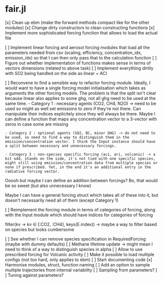 # fair.jl


[x] Clean up ebm (make the forward methods compact like for the other modules)
[x] Change dirty constructors to clean constructing functions
[x] Implement more sophisticated forcing function that allows to load the actual file

[ ] Implement linear forcing and aerosol forcing modules that load all the parameters needed from csv (scaling, efficiency, concentration_idx, emission_idx) so that I can then only pass that to the calculation function
[ ] Figure out whether implementation of functions makes sense in terms of vectors dimensions (related to above task)
[ ] Implement everything dirtily with SO2 being handled on the side as linear + ACI


[ ] Reconvene to find a sensible way to refactor forcing module. Ideally, I would want to have a single forcing model initialisation which takes as arguments the other forcing models. The problem is that the split isn't clear because linear also applies to some ghg, not all ghg need to be used at the same time.
    - Category 1 : necessary agents (CO2, CH4, N2O) -> need to be used so might as well set emissions to zero if they're not there. Can manipulate their indices explicitely since they will always be there. Maybe I can define a function that maps any concentration vector to a 3-vector with zeros in case some are missing

    - Category 2 : optional agents (SO2, BC, minor GHG) -> do not need to be used, so need to find a way to distinguish them in the emission/concentration vector. I think the Input instance should have a split between necessary and unnecessary forcings.

    - Category 3 : non-species specific forcing (aci, ari, volcanic) -> a bit odd, stands on the side, it's not tied with one specific species, might still using emission/concentration data from multiple species or none if prescribed. Yet, in the end it's an additional entry in the radiative forcing vector.

Ooooh but maybe I can define an addition between forcings? Bo, that would be so sweet (but also unnecessary I know)

Maybe I can have a general forcing struct which takes all of these into it, but doesn't necessarily need all of them (except Category 1)

[ ] Reimplement the forcing module in terms of categories of forcing, along with the Input module which should have indices for categories of forcing

filter(kv -> kv ∈ [:CO2, :CH4], keys(E.index)) -> maybe a way to filter based on species but looks cumbersome


[ ] See whether I can remove species specification in RequiredForcing (maybe with dummy defaults)
[ ] Methane lifetime update -> might mean I need to think of a way to distinguish species in alpha
[ ] Allow to use prescribed forcing for Volcanic activity
[ ] Make it possible to load multiple configs (not too hard, only applies to ebm)
[ ] Start documenting code
[x] Harmonise modules, struct, function naming
[ ] Add an option to sample multiple trajectories from internal variability
[ ] Sampling from parameters?
[ ] Tuning against parameters?